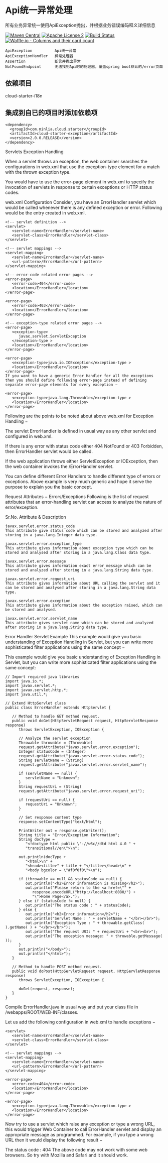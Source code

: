 # Api统一异常处理   

所有业务异常统一使用ApiException抛出，并根据业务错误编码释义详细信息

[![Maven Central](https://maven-badges.herokuapp.com/maven-central/com.minlia.cloud.starter/cloud-starter-exception/badge.svg?style=plastic)](https://maven-badges.herokuapp.com/maven-central/com.minlia.cloud.starter/cloud-starter-exception/) 
[![Apache License 2](https://img.shields.io/badge/license-ASF2-blue.svg)](https://www.apache.org/licenses/LICENSE-2.0.txt) 
[![Build Status](https://travis-ci.org/minlia-projects/cloud-starter-exception.svg?branch=master)](https://travis-ci.org/minlia-projects/cloud-starter-exception)
[![Waffle.io - Columns and their card count](https://badge.waffle.io/minlia-projects/cloud-starter-exception.svg?columns=all)](https://waffle.io/minlia-projects/cloud-starter-exception)


```
ApiException          Api统一异常
ApiExceptionHandler   异常处理器
Assertion             断言并抛出异常
NotFoundEndpoint      无法找到Api时的处理器，覆盖spring boot默认的/error页面
```
## 依赖项目
cloud-starter-i18n


## 集成到自已的项目时添加依赖项  

```pom
<dependency>
  <groupId>com.minlia.cloud.starter</groupId>
  <artifactId>cloud-starter-exception</artifactId>
  <version>2.0.0.RELEASE</version>
</dependency>
```






Servlets Exception Handling


When a servlet throws an exception, the web container searches the configurations in web.xml that use the exception-type element for a match with the thrown exception type.

You would have to use the error-page element in web.xml to specify the invocation of servlets in response to certain exceptions or HTTP status codes.

web.xml Configuration
Consider, you have an ErrorHandler servlet which would be called whenever there is any defined exception or error. Following would be the entry created in web.xml.
```
<!-- servlet definition -->
<servlet>
   <servlet-name>ErrorHandler</servlet-name>
   <servlet-class>ErrorHandler</servlet-class>
</servlet>

<!-- servlet mappings -->
<servlet-mapping>
   <servlet-name>ErrorHandler</servlet-name>
   <url-pattern>/ErrorHandler</url-pattern>
</servlet-mapping>

<!-- error-code related error pages -->
<error-page>
   <error-code>404</error-code>
   <location>/ErrorHandler</location>
</error-page>

<error-page>
   <error-code>403</error-code>
   <location>/ErrorHandler</location>
</error-page>

<!-- exception-type related error pages -->
<error-page>
   <exception-type>
      javax.servlet.ServletException
   </exception-type >
   <location>/ErrorHandler</location>
</error-page>

<error-page>
   <exception-type>java.io.IOException</exception-type >
   <location>/ErrorHandler</location>
</error-page>
If you want to have a generic Error Handler for all the exceptions then you should define following error-page instead of defining separate error-page elements for every exception −

<error-page>
   <exception-type>java.lang.Throwable</exception-type >
   <location>/ErrorHandler</location>
</error-page>

```


Following are the points to be noted about above web.xml for Exception Handling −

The servlet ErrorHandler is defined in usual way as any other servlet and configured in web.xml.

If there is any error with status code either 404 NotFound or 403 Forbidden, then ErrorHandler servlet would be called.

If the web application throws either ServletException or IOException, then the web container invokes the /ErrorHandler servlet.

You can define different Error Handlers to handle different type of errors or exceptions. Above example is very much generic and hope it serve the purpose to explain you the basic concept.

Request Attributes − Errors/Exceptions
Following is the list of request attributes that an error-handling servlet can access to analyze the nature of error/exception.

Sr.No.	Attribute & Description

```
javax.servlet.error.status_code
This attribute give status code which can be stored and analyzed after storing in a java.lang.Integer data type.

javax.servlet.error.exception_type
This attribute gives information about exception type which can be stored and analysed after storing in a java.lang.Class data type.

javax.servlet.error.message
This attribute gives information exact error message which can be stored and analyzed after storing in a java.lang.String data type.

javax.servlet.error.request_uri
This attribute gives information about URL calling the servlet and it can be stored and analysed after storing in a java.lang.String data type.

javax.servlet.error.exception
This attribute gives information about the exception raised, which can be stored and analysed.

javax.servlet.error.servlet_name
This attribute gives servlet name which can be stored and analyzed after storing in a java.lang.String data type.
```
Error Handler Servlet Example
This example would give you basic understanding of Exception Handling in Servlet, but you can write more sophisticated filter applications using the same concept −

This example would give you basic understanding of Exception Handling in Servlet, but you can write more sophisticated filter applications using the same concept:

```
// Import required java libraries
import java.io.*;
import javax.servlet.*;
import javax.servlet.http.*;
import java.util.*;

// Extend HttpServlet class
public class ErrorHandler extends HttpServlet {
 
   // Method to handle GET method request.
   public void doGet(HttpServletRequest request, HttpServletResponse response)
      throws ServletException, IOException {
         
      // Analyze the servlet exception       
      Throwable throwable = (Throwable)
      request.getAttribute("javax.servlet.error.exception");
      Integer statusCode = (Integer)
      request.getAttribute("javax.servlet.error.status_code");
      String servletName = (String)
      request.getAttribute("javax.servlet.error.servlet_name");
         
      if (servletName == null) {
         servletName = "Unknown";
      }
      String requestUri = (String)
      request.getAttribute("javax.servlet.error.request_uri");
      
      if (requestUri == null) {
         requestUri = "Unknown";
      }

      // Set response content type
      response.setContentType("text/html");

      PrintWriter out = response.getWriter();
      String title = "Error/Exception Information";
      String docType =
         "<!doctype html public \"-//w3c//dtd html 4.0 " +
         "transitional//en\">\n";
         
      out.println(docType +
         "<html>\n" +
         "<head><title>" + title + "</title></head>\n" +
         "<body bgcolor = \"#f0f0f0\">\n");

      if (throwable == null && statusCode == null) {
         out.println("<h2>Error information is missing</h2>");
         out.println("Please return to the <a href=\"" + 
            response.encodeURL("http://localhost:8080/") + 
            "\">Home Page</a>.");
      } else if (statusCode != null) {
         out.println("The status code : " + statusCode);
      } else {
         out.println("<h2>Error information</h2>");
         out.println("Servlet Name : " + servletName + "</br></br>");
         out.println("Exception Type : " + throwable.getClass( ).getName( ) + "</br></br>");
         out.println("The request URI: " + requestUri + "<br><br>");
         out.println("The exception message: " + throwable.getMessage( ));
      }
      out.println("</body>");
      out.println("</html>");
   }
   
   // Method to handle POST method request.
   public void doPost(HttpServletRequest request, HttpServletResponse response)
      throws ServletException, IOException {
      
      doGet(request, response);
   }
}
```


Compile ErrorHandler.java in usual way and put your class file in /webapps/ROOT/WEB-INF/classes.

Let us add the following configuration in web.xml to handle exceptions −
```
<servlet>
   <servlet-name>ErrorHandler</servlet-name>
   <servlet-class>ErrorHandler</servlet-class>
</servlet>

<!-- servlet mappings -->
<servlet-mapping>
   <servlet-name>ErrorHandler</servlet-name>
   <url-pattern>/ErrorHandler</url-pattern>
</servlet-mapping>

<error-page>
   <error-code>404</error-code>
   <location>/ErrorHandler</location>
</error-page>

<error-page>
   <exception-type>java.lang.Throwable</exception-type >
   <location>/ErrorHandler</location>
</error-page>

```
Now try to use a servlet which raise any exception or type a wrong URL, this would trigger Web Container to call ErrorHandler servlet and display an appropriate message as programmed. For example, if you type a wrong URL then it would display the following result −

The status code : 404
The above code may not work with some web browsers. So try with Mozilla and Safari and it should work.

